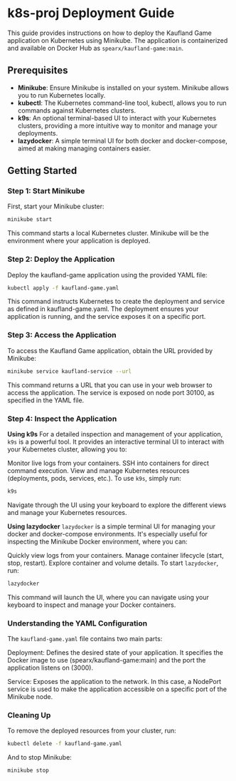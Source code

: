 # k8s-proj Deployment Guide

This guide provides instructions on how to deploy the Kaufland Game application on Kubernetes using Minikube. The application is containerized and available on Docker Hub as `spearx/kaufland-game:main`.

## Prerequisites

- **Minikube**: Ensure Minikube is installed on your system. Minikube allows you to run Kubernetes locally.
- **kubectl**: The Kubernetes command-line tool, kubectl, allows you to run commands against Kubernetes clusters.
- **k9s**: An optional terminal-based UI to interact with your Kubernetes clusters, providing a more intuitive way to monitor and manage your deployments.
- **lazydocker**: A simple terminal UI for both docker and docker-compose, aimed at making managing containers easier.

## Getting Started

### Step 1: Start Minikube

First, start your Minikube cluster:

```bash
minikube start
```

This command starts a local Kubernetes cluster. Minikube will be the environment where your application is deployed.

### Step 2: Deploy the Application

Deploy the kaufland-game application using the provided YAML file:

```bash
kubectl apply -f kaufland-game.yaml
```

This command instructs Kubernetes to create the deployment and service as defined in kaufland-game.yaml. The deployment ensures your application is running, and the service exposes it on a specific port.

### Step 3: Access the Application

To access the Kaufland Game application, obtain the URL provided by Minikube:

```bash
minikube service kaufland-service --url
```

This command returns a URL that you can use in your web browser to access the application. The service is exposed on node port 30100, as specified in the YAML file.

### Step 4: Inspect the Application

**Using k9s**
For a detailed inspection and management of your application, `k9s` is a powerful tool. It provides an interactive terminal UI to interact with your Kubernetes cluster, allowing you to:

Monitor live logs from your containers.
SSH into containers for direct command execution.
View and manage Kubernetes resources (deployments, pods, services, etc.).
To use `k9s`, simply run:

```bash
k9s
```

Navigate through the UI using your keyboard to explore the different views and manage your Kubernetes resources.

**Using lazydocker**
`lazydocker` is a simple terminal UI for managing your docker and docker-compose environments. It's especially useful for inspecting the Minikube Docker environment, where you can:

Quickly view logs from your containers.
Manage container lifecycle (start, stop, restart).
Explore container and volume details.
To start `lazydocker`, run:

```bash
lazydocker
```

This command will launch the UI, where you can navigate using your keyboard to inspect and manage your Docker containers.

### Understanding the YAML Configuration

The `kaufland-game.yaml` file contains two main parts:

Deployment: Defines the desired state of your application. It specifies the Docker image to use (spearx/kaufland-game:main) and the port the application listens on (3000).

Service: Exposes the application to the network. In this case, a NodePort service is used to make the application accessible on a specific port of the Minikube node.

### Cleaning Up

To remove the deployed resources from your cluster, run:

```bash
kubectl delete -f kaufland-game.yaml
```

And to stop Minikube:

```bash
minikube stop
```
